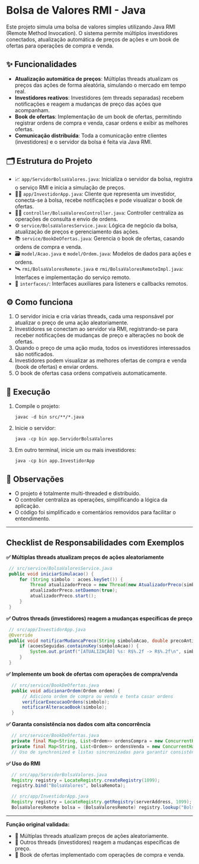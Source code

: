 # Bolsa de Valores RMI - Java

Este projeto simula uma bolsa de valores simples utilizando Java RMI (Remote Method Invocation). O sistema permite múltiplos investidores conectados, atualização automática de preços de ações e um book de ofertas para operações de compra e venda.

## ✨ Funcionalidades

- **Atualização automática de preços**: Múltiplas threads atualizam os preços das ações de forma aleatória, simulando o mercado em tempo real.
- **Investidores reativos**: Investidores (em threads separadas) recebem notificações e reagem a mudanças de preço das ações que acompanham.
- **Book de ofertas**: Implementação de um book de ofertas, permitindo registrar ordens de compra e venda, casar ordens e exibir as melhores ofertas.
- **Comunicação distribuída**: Toda a comunicação entre clientes (investidores) e o servidor da bolsa é feita via Java RMI.

## 🗂️ Estrutura do Projeto

- 📈 `app/ServidorBolsaValores.java`: Inicializa o servidor da bolsa, registra o serviço RMI e inicia a simulação de preços.
- 👨‍💻 `app/InvestidorApp.java`: Cliente que representa um investidor, conecta-se à bolsa, recebe notificações e pode visualizar o book de ofertas.
- 🧑‍⚖️ `controller/BolsaValoresController.java`: Controller centraliza as operações de consulta e envio de ordens.
- ⚙️ `service/BolsaValoresService.java`: Lógica de negócio da bolsa, atualização de preços e gerenciamento das ações.
- 📚 `service/BookDeOfertas.java`: Gerencia o book de ofertas, casando ordens de compra e venda.
- 🗃️ `model/Acao.java` e `model/Ordem.java`: Modelos de dados para ações e ordens.
- 🛰️ `rmi/BolsaValoresRemote.java` e `rmi/BolsaValoresRemoteImpl.java`: Interfaces e implementação do serviço remoto.
- 🧩 `interfaces/`: Interfaces auxiliares para listeners e callbacks remotos.

## ⚙️ Como funciona

1. O servidor inicia e cria várias threads, cada uma responsável por atualizar o preço de uma ação aleatoriamente.
2. Investidores se conectam ao servidor via RMI, registrando-se para receber notificações de mudanças de preço e alterações no book de ofertas.
3. Quando o preço de uma ação muda, todos os investidores interessados são notificados.
4. Investidores podem visualizar as melhores ofertas de compra e venda (book de ofertas) e enviar ordens.
5. O book de ofertas casa ordens compatíveis automaticamente.

## 🚀 Execução

1. Compile o projeto:
   ```
   javac -d bin src/**/*.java
   ```
2. Inicie o servidor:
   ```
   java -cp bin app.ServidorBolsaValores
   ```
3. Em outro terminal, inicie um ou mais investidores:
   ```
   java -cp bin app.InvestidorApp
   ```

## 📝 Observações
- O projeto é totalmente multi-threaded e distribuído.
- O controller centraliza as operações, simplificando a lógica da aplicação.
- O código foi simplificado e comentários removidos para facilitar o entendimento.

---

## Checklist de Responsabilidades com Exemplos

**✅ Múltiplas threads atualizam preços de ações aleatoriamente**
   ```java
    // src/service/BolsaValoresService.java
    public void iniciarSimulacao() {
        for (String simbolo : acoes.keySet()) {
            Thread atualizadorPreco = new Thread(new AtualizadorPreco(simbolo));
            atualizadorPreco.setDaemon(true);
            atualizadorPreco.start();
        }
    }
   ```
**✅ Outros threads (investidores) reagem a mudanças específicas de preço**
   ```java
    // src/app/InvestidorApp.java
    @Override
    public void notificarMudancaPreco(String simboloAcao, double precoAntigo, double novoPreco) throws RemoteException {
        if (acoesSeguidas.containsKey(simboloAcao)) {
            System.out.printf("[ATUALIZAÇÃO] %s: R$%.2f -> R$%.2f\n", simboloAcao, precoAntigo, novoPreco);
        }
    }
   ```
**✅ Implemente um book de ofertas com operações de compra/venda**
  ```java
    // src/service/BookDeOfertas.java
    public void adicionarOrdem(Ordem ordem) {
        // Adiciona ordem de compra ou venda e tenta casar ordens
        verificarExecucaoOrdens(simbolo);
        notificarAlteracaoBook(simbolo);
    }
  ```
**✅ Garanta consistência nos dados com alta concorrência**
  ```java
    // src/service/BookDeOfertas.java
    private final Map<String, List<Ordem>> ordensCompra = new ConcurrentHashMap<>();
    private final Map<String, List<Ordem>> ordensVenda = new ConcurrentHashMap<>();
    // Uso de synchronized e listas sincronizadas para garantir consistência
  ```
**✅ Uso do RMI**
  ```java
    // src/app/ServidorBolsaValores.java
    Registry registry = LocateRegistry.createRegistry(1099);
    registry.bind("BolsaValores", bolsaRemota);

    // src/app/InvestidorApp.java
    Registry registry = LocateRegistry.getRegistry(serverAddress, 1099);
    BolsaValoresRemote bolsa = (BolsaValoresRemote) registry.lookup("BolsaValores");
  ```
---

**Função original validada:**
- 🔄 Múltiplas threads atualizam preços de ações aleatoriamente.
- 👤 Outros threads (investidores) reagem a mudanças específicas de preço.
- 📖 Book de ofertas implementado com operações de compra e venda.
